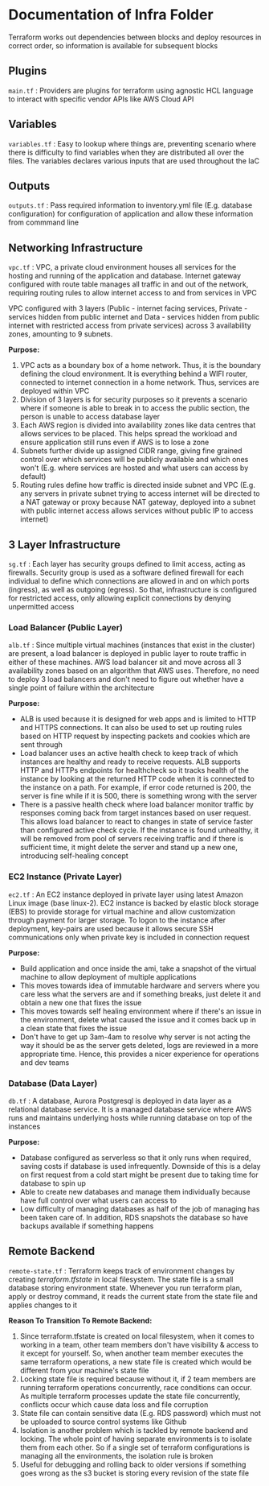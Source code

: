 # Documentation of Infra Folder

Terraform works out dependencies between blocks and deploy resources in correct order, so information is available for subsequent blocks

## Plugins

`main.tf` : Providers are plugins for terraform using agnostic HCL language to interact with specific vendor APIs like AWS Cloud API

## Variables

`variables.tf` : Easy to lookup where things are, preventing scenario where there is difficulty to find variables when they are distributed all over the files. The variables declares various inputs that are used throughout the IaC

## Outputs

`outputs.tf` : Pass required information to inventory.yml file (E.g. database configuration) for configuration of application and allow these information from commmand line

## Networking Infrastructure

`vpc.tf` : VPC, a private cloud environment houses all services for the hosting and running of the application and database. Internet gateway configured with route table manages all traffic in and out of the network, requiring routing rules to allow internet access to and from services in VPC

VPC configured with 3 layers (Public - internet facing services, Private - services hidden from public internet and Data - services hidden from public internet with restricted access from private services) across 3 availability zones, amounting to 9 subnets.

**Purpose:** 
1. VPC acts as a boundary box of a home network. Thus, it is the boundary defining the cloud environment. It is everything behind a WIFI router, connected to internet connection in a home network. Thus, services are deployed within VPC
2. Division of 3 layers is for security purposes so it prevents a scenario where if someone is able to break in to access the public section, the person is unable to access database layer
3. Each AWS region is divided into availability zones like data centres that allows services to be placed. This helps spread the workload and ensure application still runs even if AWS is to lose a zone
4. Subnets further divide up assigned CIDR range, giving fine grained control over which services will be publicly available and which ones won't (E.g. where services are hosted and what users can access by default)
5. Routing rules define how traffic is directed inside subnet and VPC (E.g. any servers in private subnet trying to access internet will be directed to a NAT gateway or proxy because NAT gateway, deployed into a subnet with public internet access allows services without public IP to access internet)

## 3 Layer Infrastructure

`sg.tf` : Each layer has security groups defined to limit access, acting as firewalls. Security group is used as a software defined firewall for each individual to define which connections are allowed in and on which ports (ingress), as well as outgoing (egress). So that, infrastructure is configured for restricted access, only allowing explicit connections by denying unpermitted access

### Load Balancer (Public Layer)

`alb.tf` : Since multiple virtual machines (instances that exist in the cluster) are present, a load balancer is deployed in public layer to route traffic in either of these machines. AWS load balancer sit and move across all 3 availability zones based on an algorithm that AWS uses. Therefore, no need to deploy 3 load balancers and don't need to figure out whether have a single point of failure within the architecture

**Purpose:**
- ALB is used because it is designed for web apps and is limited to HTTP and HTTPS connections. It can also be used to set up routing rules based on HTTP request by inspecting packets and cookies which are sent through
- Load balancer uses an active health check to keep track of which instances are healthy and ready to receive requests. ALB supports HTTP and HTTPs endpoints for healthcheck so it tracks health of the instance by looking at the returned HTTP code when it is connected to the instance on a path. For example, if error code returned is 200, the server is fine while if it is 500, there is something wrong with the server
- There is a passive health check where load balancer monitor traffic by responses coming back from target instances based on user request. This allows load balancer to react to changes in state of service faster than configured active check cycle. If the instance is found unhealthy, it will be removed from pool of servers receiving traffic and if there is sufficient time, it might delete the server and stand up a new one, introducing self-healing concept

### EC2 Instance (Private Layer)

`ec2.tf` : An EC2 instance deployed in private layer using latest Amazon Linux image (base linux-2). EC2 instance is backed by elastic block storage (EBS) to provide storage for virtual machine and allow customization through payment for larger storage. To logon to the instance after deployment, key-pairs are used because it allows secure SSH communications only when private key is included in connection request

**Purpose:**
- Build application and once inside the ami, take a snapshot of the virtual machine to allow deployment of multiple applications
- This moves towards idea of immutable hardware and servers where you care less what the servers are and if something breaks, just delete it and obtain a new one that fixes the issue
- This moves towards self healing environment where if there's an issue in the environment, delete what caused the issue and it comes back up in a clean state that fixes the issue
- Don't have to get up 3am-4am to resolve why server is not acting the way it should be as the server gets deleted, logs are reviewed in a more appropriate time. Hence, this provides a nicer experience for operations and dev teams

### Database (Data Layer)

`db.tf` : A database, Aurora Postgresql is deployed in data layer as a relational database service. It is a managed database service where AWS runs and maintains underlying hosts while running database on top of the instances

**Purpose:**
- Database configured as serverless so that it only runs when required, saving costs if database is used infrequently. Downside of this is a delay on first request from a cold start might be present due to taking time for database to spin up
- Able to create new databases and manage them individually because have full control over what users can access to
- Low difficulty of managing databases as half of the job of managing has been taken care of. In addition, RDS snapshots the database so have backups available if something happens

## Remote Backend

`remote-state.tf` : Terraform keeps track of environment changes by creating *terraform.tfstate* in local filesystem. The state file is a small database storing environment state. Whenever you run terraform plan, apply or destroy command, it reads the current state from the state file and applies changes to it

**Reason To Transition To Remote Backend:**
1. Since terraform.tfstate is created on local filesystem, when it comes to working in a team, other team members don't have visibility & access to it except for yourself. So, when another team member executes the same terraform operations, a new state file is created which would be different from your machine's state file
2. Locking state file is required because without it, if 2 team members are running terraform operations concurrently, race conditions can occur. As multiple terraform processes update the state file concurrently, conflicts occur which cause data loss and file corruption
3. State file can contain sensitive data (E.g. RDS password) which must not be uploaded to source control systems like Github
4. Isolation is another problem which is tackled by remote backend and locking. The whole point of having separate environments is to isolate them from each other. So if a single set of terraform configurations is managing all the environments, the isolation rule is broken
5. Useful for debugging and rolling back to older versions if something goes wrong as the s3 bucket is storing every revision of the state file